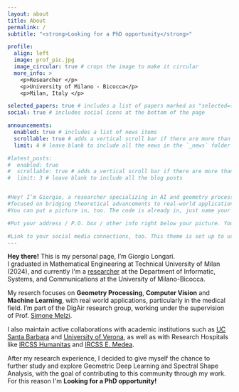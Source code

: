 ```yaml
---
layout: about
title: About
permalink: /
subtitle: "<strong>Looking for a PhD opportunity</strong>"

profile:
  align: left
  image: prof_pic.jpg
  image_circular: true # crops the image to make it circular
  more_info: >
    <p>Researcher </p>
    <p>University of Milano - Bicocca</p>
    <p>Milan, Italy </p>

selected_papers: true # includes a list of papers marked as "selected={true}"
social: true # includes social icons at the bottom of the page

announcements:
  enabled: true # includes a list of news items
  scrollable: true # adds a vertical scroll bar if there are more than 3 news items
  limit: 4 # leave blank to include all the news in the `_news` folder

#latest_posts:
#  enabled: true
#  scrollable: true # adds a vertical scroll bar if there are more than 3 new posts items
#  limit: 3 # leave blank to include all the blog posts


#Hey! I’m Giorgio, a researcher specializing in AI and geometry processing,
#focused on bridging theoretical advancements to real-world applications. [subreddit](http://reddit.com). 
#You can put a picture in, too. The code is already in, just name your picture `prof_pic.jpg` and put it in the `img/` folder.

#Put your address / P.O. box / other info right below your picture. You can also disable any of these elements by editing `profile` property of the YAML header of your `_pages/about.md`. Edit `_bibliography/papers.bib` and Jekyll will render your [publications page](/al-folio/publications/) automatically.

#Link to your social media connections, too. This theme is set up to use [Font Awesome icons](https://fontawesome.com/) and [Academicons](https://jpswalsh.github.io/academicons/), like the ones below. Add your Facebook, Twitter, LinkedIn, Google Scholar, or just disable all of them.
---
```


**Hey there!** This is my personal page, I’m Giorgio Longari.  
I graduated in Mathematical Engineering at Technical University of Milan (2024), and currently I'm a [researcher](https://www.unimib.it/giorgio-longari) at the Department of Informatic, Systems, and Communications at the University of Milano-Bicocca.

My reserch focuses on **Geometry Processing**, **Computer Vision** and **Machine Learning**, with real world applications, particularly in the medical field.
I’m part of the DigAir research group, working under the supervision of Prof. [Simone Melzi](https://sites.google.com/site/melzismn).

I also maintain active collaborations with academic institutions such as [UC Santa Barbara](https://gi.ece.ucsb.edu/) and [University of Verona](https://www.dimi.univr.it/?lang=en), as well as with Research Hospitals like [IRCSS Humanitas](https://www.hunimed.eu/) and [IRCSS E. Medea](https://emedea.it/medea/en/research/topics/cesne-neuroimaging-lab).

After my research experience, I decided to give myself the chance to further study and explore Geometric Deep Learning and Spectral Shape Analysis, with the goal of contributing to this community through my work.  
For this reason I'm **Looking for a PhD opportunity!**